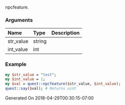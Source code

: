 npcfeature.
### Arguments
**Name**|**Type**|**Description**
:---|:---|:---
str_value|string|
int_value|int|

### Example

```perl
my $str_value = "test";
my $int_value = 1;
my $val = quest::npcfeature($str_value, $int_value);
quest::say($val); # Returns uint
```


Generated On 2018-04-29T00:30:15-07:00